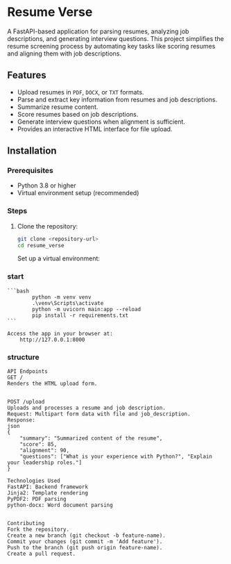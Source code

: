 ﻿# Resume Verse


A FastAPI-based application for parsing resumes, analyzing job descriptions, and generating interview questions. This project simplifies the resume screening process by automating key tasks like scoring resumes and aligning them with job descriptions.

## Features

- Upload resumes in `PDF`, `DOCX`, or `TXT` formats.
- Parse and extract key information from resumes and job descriptions.
- Summarize resume content.
- Score resumes based on job descriptions.
- Generate interview questions when alignment is sufficient.
- Provides an interactive HTML interface for file upload.

## Installation

### Prerequisites

- Python 3.8 or higher
- Virtual environment setup (recommended)

### Steps

1. Clone the repository:

   ```bash
   git clone <repository-url>
   cd resume_verse
   ```


   Set up a virtual environment:
   
###  start 
    ```bash
            python -m venv venv
            .\venv\Scripts\activate  
            python -m uvicorn main:app --reload
            pip install -r requirements.txt
    ```

    Access the app in your browser at:
        http://127.0.0.1:8000


###  structure 

        



    API Endpoints
    GET /
    Renders the HTML upload form.


    POST /upload
    Uploads and processes a resume and job description.
    Request: Multipart form data with file and job_description.
    Response:
    json
    {
        "summary": "Summarized content of the resume",
        "score": 85,
        "alignment": 90,
        "questions": ["What is your experience with Python?", "Explain your leadership roles."]
    }

    Technologies Used
    FastAPI: Backend framework
    Jinja2: Template rendering
    PyPDF2: PDF parsing
    python-docx: Word document parsing


    Contributing
    Fork the repository.
    Create a new branch (git checkout -b feature-name).
    Commit your changes (git commit -m 'Add feature').
    Push to the branch (git push origin feature-name).
    Create a pull request.
